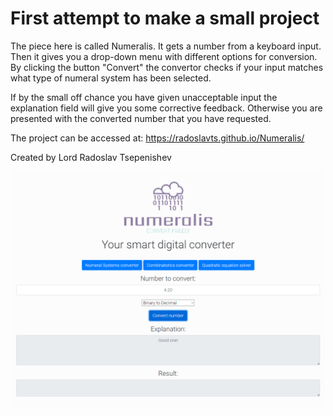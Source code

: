 # First attempt to make a small project

The piece here is called Numeralis.
It gets a number from a keyboard input.
Then it gives you a drop-down menu with different options for conversion.
By clicking the button "Convert" the convertor checks if your input matches what type of numeral system has been selected.

If by the small off chance you have given unacceptable input the explanation field will give you some corrective feedback.
Otherwise you are presented with the converted number that you have requested.

The project can be accessed at: https://radoslavts.github.io/Numeralis/

Created by Lord Radoslav Tsepenishev

![ScreenShot](Capture.PNG)